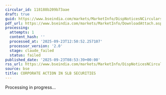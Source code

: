 ```yaml
---
circular_id: 118188b209b73aae
draft: true
guid: https://www.bseindia.com/markets/MarketInfo/DispNoticesNCirculars.aspx?Noticeid={F42CFD3B-8E02-478C-BCAB-1608668BA025}&noticeno=20250923-10&dt=09/23/2025&icount=10&totcount=55&flag=0
pdf_url: https://www.bseindia.com/markets/MarketInfo/DownloadAttach.aspx?id=20250923-10&attachedId=0679bed7-8266-4533-909d-3f0219120880
processing:
  attempts: 1
  content_hash: ''
  processed_at: '2025-09-23T12:50:52.257107'
  processor_version: '2.0'
  stage: claude_failed
  status: failed
published_date: '2025-09-23T08:53:39+00:00'
rss_url: https://www.bseindia.com/markets/MarketInfo/DispNoticesNCirculars.aspx?Noticeid={F42CFD3B-8E02-478C-BCAB-1608668BA025}&noticeno=20250923-10&dt=09/23/2025&icount=10&totcount=55&flag=0
source: bse
title: CORPORATE ACTION IN SLB SECURITIES
---
```


Processing in progress...